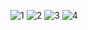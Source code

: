 ![1](https://github.com/Firatalbayati/React/assets/47159612/58a6d54e-919a-41d9-a294-7cf8fdd15481)
![2](https://github.com/Firatalbayati/React/assets/47159612/59a21924-de4e-4183-8e4a-09a0f2e60b0c)
![3](https://github.com/Firatalbayati/React/assets/47159612/71ab8264-9114-48eb-ac1e-09859a3c9a3d)
![4](https://github.com/Firatalbayati/React/assets/47159612/3ed4d185-d260-4a68-a6ff-38b6473c12a9)
